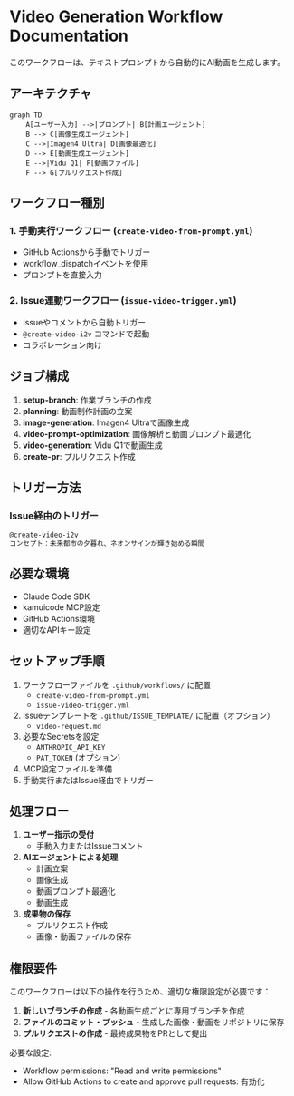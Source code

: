 # Video Generation Workflow Documentation

このワークフローは、テキストプロンプトから自動的にAI動画を生成します。

## アーキテクチャ

```mermaid
graph TD
    A[ユーザー入力] -->|プロンプト| B[計画エージェント]
    B --> C[画像生成エージェント]
    C -->|Imagen4 Ultra| D[画像最適化]
    D --> E[動画生成エージェント]
    E -->|Vidu Q1| F[動画ファイル]
    F --> G[プルリクエスト作成]
```

## ワークフロー種別

### 1. 手動実行ワークフロー (`create-video-from-prompt.yml`)
- GitHub Actionsから手動でトリガー
- workflow_dispatchイベントを使用
- プロンプトを直接入力

### 2. Issue連動ワークフロー (`issue-video-trigger.yml`)
- Issueやコメントから自動トリガー
- `@create-video-i2v` コマンドで起動
- コラボレーション向け

## ジョブ構成

1. **setup-branch**: 作業ブランチの作成
2. **planning**: 動画制作計画の立案
3. **image-generation**: Imagen4 Ultraで画像生成
4. **video-prompt-optimization**: 画像解析と動画プロンプト最適化
5. **video-generation**: Vidu Q1で動画生成
6. **create-pr**: プルリクエスト作成

## トリガー方法

### Issue経由のトリガー
```markdown
@create-video-i2v
コンセプト：未来都市の夕暮れ、ネオンサインが輝き始める瞬間
```

## 必要な環境

- Claude Code SDK
- kamuicode MCP設定
- GitHub Actions環境
- 適切なAPIキー設定

## セットアップ手順

1. ワークフローファイルを `.github/workflows/` に配置
   - `create-video-from-prompt.yml`
   - `issue-video-trigger.yml`
2. Issueテンプレートを `.github/ISSUE_TEMPLATE/` に配置（オプション）
   - `video-request.md`
3. 必要なSecretsを設定
   - `ANTHROPIC_API_KEY`
   - `PAT_TOKEN` (オプション)
4. MCP設定ファイルを準備
5. 手動実行またはIssue経由でトリガー

## 処理フロー

1. **ユーザー指示の受付**
   - 手動入力またはIssueコメント
2. **AIエージェントによる処理**
   - 計画立案
   - 画像生成
   - 動画プロンプト最適化
   - 動画生成
3. **成果物の保存**
   - プルリクエスト作成
   - 画像・動画ファイルの保存

## 権限要件

このワークフローは以下の操作を行うため、適切な権限設定が必要です：

1. **新しいブランチの作成** - 各動画生成ごとに専用ブランチを作成
2. **ファイルのコミット・プッシュ** - 生成した画像・動画をリポジトリに保存
3. **プルリクエストの作成** - 最終成果物をPRとして提出

必要な設定:
- Workflow permissions: "Read and write permissions"
- Allow GitHub Actions to create and approve pull requests: 有効化
